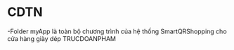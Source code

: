 # CDTN
-Folder myApp là toàn bộ chương trình của hệ thống SmartQRShopping cho cửa hàng giày dép TRUCDOANPHAM
